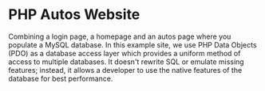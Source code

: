 # PHP Autos Website
Combining a login page, a homepage and an autos page where you populate a MySQL database. 
In this example site, we use PHP Data Objects (PDO) as a database access layer which provides a uniform method of access to multiple databases. It doesn't rewrite SQL or emulate missing features; instead, it allows a developer to use the native features of the database for best performance.
